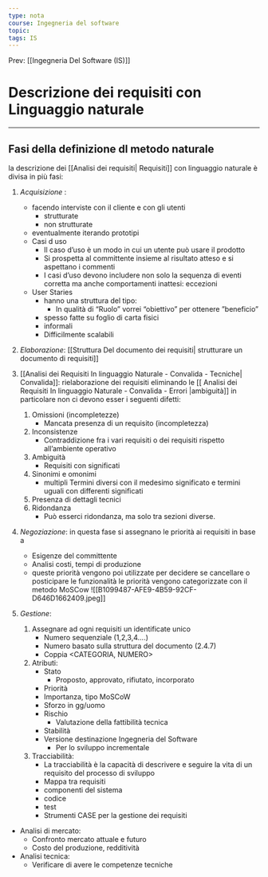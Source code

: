 ```yaml
---
type: nota
course: Ingegneria del software
topic: 
tags: IS
---
```


Prev: [[Ingegneria Del Software (IS)]]

# Descrizione dei requisiti con Linguaggio naturale
---

## Fasi della definizione dl metodo naturale 
la descrizione  dei [[Analisi dei requisiti| Requisiti]] con linguaggio naturale è divisa in più fasi: 
1. _Acquisizione_ : 
	-  facendo interviste con il cliente e con gli utenti 
		- strutturate 
		- non strutturate
	- eventualmente iterando prototipi 
	- Casi d uso 
		- Il caso d’uso è un modo in cui un utente può usare il prodotto 
		- Si prospetta al committente insieme al risultato atteso  e si aspettano i commenti 
		- I casi d’uso  devono includere non solo la sequenza di eventi corretta ma anche comportamenti inattesi: eccezioni 
	- User Staries 
		- hanno una struttura del tipo:
			- In qualità di “Ruolo” vorrei “obiettivo”  per ottenere ”beneficio”
		- spesso fatte su foglio di carta fisici 
		- informali
		- Difficilmente scalabili

1. _Elaborazione_: [[Struttura Del documento dei requisiti| strutturare un documento di requisiti]] 
2. [[Analisi dei Requisiti  In linguaggio Naturale - Convalida - Tecniche| Convalida]]: rielaborazione dei requisiti eliminando le  [[ Analisi dei Requisiti  In linguaggio Naturale - Convalida - Errori |ambiguità]]  in particolare non ci devono esser i seguenti difetti:
	1. Omissioni (incompletezze)
		 - Mancata presenza di un requisito (incompletezza)
	 2. Inconsistenze 
		 - Contraddizione fra i vari requisiti o dei requisiti rispetto all’ambiente operativo 
	 1. Ambiguità
		 - Requisiti con significati 
	 1. Sinonimi  e omonimi 
		 - multipli Termini diversi con il medesimo significato e termini uguali con differenti significati 
	 2. Presenza di dettagli tecnici
	 3. Ridondanza 
		 - Può esserci ridondanza, ma solo tra sezioni diverse.
3. _Negoziazione_: in questa fase si assegnano le priorità ai requisiti in base a 
	- Esigenze del committente
	- Analisi costi, tempi di produzione
	- queste priorità vengono poi utilizzate per decidere se cancellare o posticipare le funzionalità 
	le priorità vengono categorizzate con il metodo MoSCow
	![[B1099487-AFE9-4B59-92CF-D646D1662409.jpeg]]

5. _Gestione_: 
	1. Assegnare ad ogni requisiti un identificate unico
		- Numero sequenziale  (1,2,3,4....) 
		- Numero basato sulla struttura del documento (2.4.7) 
		- Coppia <CATEGORIA, NUMERO>
	2. Atributi:
		- Stato 
			- Proposto, approvato, rifiutato, incorporato 
		- Priorità 
		- Importanza, tipo MoSCoW 
		- Sforzo in gg/uomo 
		- Rischio 
			- Valutazione della fattibilità tecnica
		- Stabilità 
		- Versione destinazione Ingegneria del Software 
			- Per lo sviluppo incrementale
	3.  Tracciabilità:
		- La tracciabilità è la capacità di descrivere e seguire la vita di un requisito del processo di sviluppo
		- Mappa tra requisiti 
		- componenti del sistema
		- codice
		- test
		- Strumenti CASE per la gestione dei requisiti 


- Analisi di mercato:
	- Confronto mercato attuale e futuro 
	- Costo del produzione, redditività 
- Analisi tecnica:
	- Verificare di avere le competenze tecniche 


